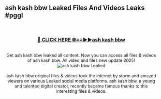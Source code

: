 ## ash kash bbw Leaked Files And Videos Leaks #pggl
<br>
<div align="center">
<h3><a href="https://watchclip.my.id/ash kash bbw" rel="nofollow">🔴 CLICK HERE 🌐==►►ash kash bbw</a></h3>
<br>
Get ash kash bbw leaked all content. Now you can access all files & videos of ash kash bbw. All video and files new update 2025!
<br>
<a href="https://watchclip.my.id/ash kash bbw" rel="nofollow" data-target="animated-image.originalLink"><img src="https://i.ibb.co.com/WyWwxjT/player-gif2.gif" alt="ash kash bbw Leaked" style="max-width: 100%; display: inline-block;" data-target="animated-image.originalImage"></a>
<br><br>
ash kash bbw original files & videos took the internet by storm and amazed viewers on various Leaked social media platforms. ash kash bbw, a young and talented digital creator, recently became famous thanks to this interesting files & videos.
</div>
<br>